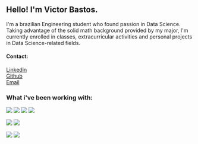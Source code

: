 <strong>
    <h2>Hello! I'm Victor Bastos.</h2>
</strong>

<p >
    I'm a brazilian Engineering student who found passion in Data Science. Taking advantage of the solid math background provided by my major, I'm currently enrolled in classes, extracurricular activities and personal projects in Data Science-related fields.
</p>


<h4>
    Contact:
</h4>

<p >
    <a href="https://www.linkedin.com/in/matrodrigues123/">Linkedin</a>
    <br>
    <a href="https://https://github.com/victor-bastos">Github</a>
    <br>
    <a href="mailto:victorhugo.o.bastos@gmail.com">Email</a>
</p>

<h3>
    What i've been working with:
</h3>

![](https://img.shields.io/badge/-Python-informational?style=for-the-badge&logo=python&color=000000)
![](https://img.shields.io/badge/R-276DC3?style=for-the-badge&logo=r&logoColor=white)
![](https://img.shields.io/badge/PostgreSQL-316192?style=for-the-badge&logo=postgresql&logoColor=white)
![](https://img.shields.io/badge/-GitHub-informational?style=for-the-badge&logo=github&&color=000000)



![](https://img.shields.io/badge/scikit_learn-F7931E?style=for-the-badge&logo=scikit-learn&logoColor=white)
![](https://img.shields.io/badge/TensorFlow-FF6F00?style=for-the-badge&logo=TensorFlow&logoColor=white)




![](https://img.shields.io/badge/Google%20Sheets-34A853?style=for-the-badge&logo=google-sheets&logoColor=white)
![](https://img.shields.io/badge/PowerBI-F2C811?style=for-the-badge&logo=Power%20BI&logoColor=white)



<br />
<br />

